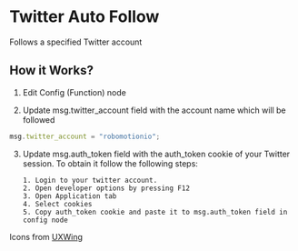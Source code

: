 
# Twitter Auto Follow
Follows a specified Twitter account

## How it Works?
1. Edit Config (Function) node

2. Update msg.twitter_account field with the account name which will be followed
```js
msg.twitter_account = "robomotionio";
```

3. Update msg.auth_token field with the auth_token cookie of your Twitter session. To obtain it follow the following steps:
   
       1. Login to your twitter account.
       2. Open developer options by pressing F12
       3. Open Application tab
       4. Select cookies
       5. Copy auth_token cookie and paste it to msg.auth_token field in config node
       
Icons  from [UXWing](https://uxwing.com/)
